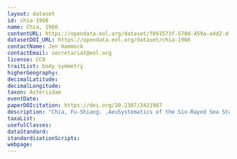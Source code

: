 ```yaml
---
layout: dataset
id: chia-1966
name: Chia, 1966
contentURL: https://opendata.eol.org/dataset/f091573f-570d-459a-a4d2-dfb6f140ae4c/resource/b8bf712d-c7cf-41f1-a6cd-b4b7d06ceb2e/download/archive.zip
datasetDOI_URL: https://opendata.eol.org/dataset/chia-1966
contactName: Jen Hammock
contactEmail: secretariat@eol.org
license: CC0
traitList: body symmetry
higherGeography:
decimalLatitude:
decimalLongitude:
taxon: Asteriidae
eventDate:
paperDOIcitation: https://doi.org/10.2307/2411987
description: "Chia, Fu-Shiang. ,AeuSystematics of the Six-Rayed Sea Star, Leptasterias, in the Vicinity of San Juan Island, Washington.,Aeu Systematic Zoology, vol. 15, no. 4, 1966, pp. 300,Aei06. JSTOR, https://doi.org/10.2307/2411987. Accessed 30 May 2022."
taxaList: 
usefulClasses:
dataStandard:
standardizationScripts:
webpage:
---
```


